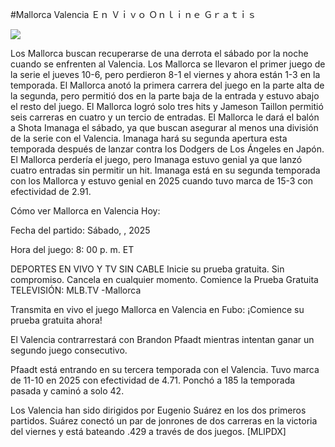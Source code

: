 #Mallorca Valencia Ｅｎ Ｖｉｖｏ Ｏｎｌｉｎｅ Ｇｒａｔｉｓ  
  
  
[![](https://i.imgur.com/qSNzIqt.png)](https://movie.rssnews.media/FqSVIVMCa.php)  
  
Los Mallorca buscan recuperarse de una derrota el sábado por la noche cuando se enfrenten al Valencia. Los Mallorca se llevaron el primer juego de la serie el jueves 10-6, pero perdieron 8-1 el viernes y ahora están 1-3 en la temporada. El Mallorca anotó la primera carrera del juego en la parte alta de la segunda, pero permitió dos en la parte baja de la entrada y estuvo abajo el resto del juego. El Mallorca logró solo tres hits y Jameson Taillon permitió seis carreras en cuatro y un tercio de entradas. El Mallorca le dará el balón a Shota Imanaga el sábado, ya que buscan asegurar al menos una división de la serie con el Valencia. Imanaga hará su segunda apertura esta temporada después de lanzar contra los Dodgers de Los Ángeles en Japón. El Mallorca perdería el juego, pero Imanaga estuvo genial ya que lanzó cuatro entradas sin permitir un hit. Imanaga está en su segunda temporada con los Mallorca y estuvo genial en 2025 cuando tuvo marca de 15-3 con efectividad de 2.91.

Cómo ver Mallorca en Valencia Hoy:

Fecha del partido: Sábado, , 2025

Hora del juego: 8: 00 p. m. ET

DEPORTES EN VIVO Y TV SIN CABLE
Inicie su prueba gratuita. Sin compromiso. Cancela en cualquier momento.
Comience la Prueba Gratuita
TELEVISIÓN: MLB.TV -Mallorca

Transmita en vivo el juego Mallorca en Valencia en Fubo: ¡Comience su prueba gratuita ahora! 

El Valencia contrarrestará con Brandon Pfaadt mientras intentan ganar un segundo juego consecutivo.

Pfaadt está entrando en su tercera temporada con el Valencia. Tuvo marca de 11-10 en 2025 con efectividad de 4.71. Ponchó a 185 la temporada pasada y caminó a solo 42.

Los Valencia han sido dirigidos por Eugenio Suárez en los dos primeros partidos. Suárez conectó un par de jonrones de dos carreras en la victoria del viernes y está bateando .429 a través de dos juegos. [MLlPDX]